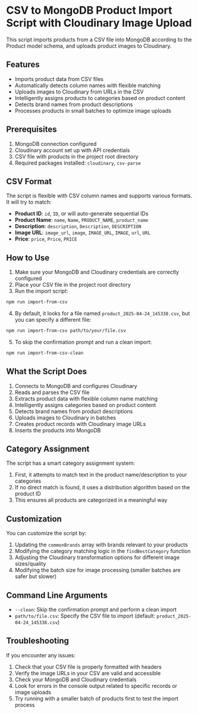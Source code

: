# CSV to MongoDB Product Import Script with Cloudinary Image Upload

This script imports products from a CSV file into MongoDB according to the Product model schema, and uploads product images to Cloudinary.

## Features

- Imports product data from CSV files
- Automatically detects column names with flexible matching
- Uploads images to Cloudinary from URLs in the CSV
- Intelligently assigns products to categories based on product content
- Detects brand names from product descriptions
- Processes products in small batches to optimize image uploads

## Prerequisites

1. MongoDB connection configured
2. Cloudinary account set up with API credentials
3. CSV file with products in the project root directory
4. Required packages installed: `cloudinary`, `csv-parse`

## CSV Format

The script is flexible with CSV column names and supports various formats. It will try to match:

- **Product ID**: `id`, `ID`, or will auto-generate sequential IDs
- **Product Name**: `name`, `Name`, `PRODUCT_NAME`, `product_name`
- **Description**: `description`, `Description`, `DESCRIPTION`
- **Image URL**: `image_url`, `image`, `IMAGE_URL`, `IMAGE`, `url`, `URL`
- **Price**: `price`, `Price`, `PRICE`

## How to Use

1. Make sure your MongoDB and Cloudinary credentials are correctly configured
2. Place your CSV file in the project root directory
3. Run the import script:

```bash
npm run import-from-csv
```

4. By default, it looks for a file named `product_2025-04-24_145338.csv`, but you can specify a different file:

```bash
npm run import-from-csv path/to/your/file.csv
```

5. To skip the confirmation prompt and run a clean import:

```bash
npm run import-from-csv-clean
```

## What the Script Does

1. Connects to MongoDB and configures Cloudinary
2. Reads and parses the CSV file
3. Extracts product data with flexible column name matching
4. Intelligently assigns categories based on product content
5. Detects brand names from product descriptions
6. Uploads images to Cloudinary in batches
7. Creates product records with Cloudinary image URLs
8. Inserts the products into MongoDB

## Category Assignment

The script has a smart category assignment system:

1. First, it attempts to match text in the product name/description to your categories
2. If no direct match is found, it uses a distribution algorithm based on the product ID
3. This ensures all products are categorized in a meaningful way

## Customization

You can customize the script by:

1. Updating the `commonBrands` array with brands relevant to your products
2. Modifying the category matching logic in the `findBestCategory` function
3. Adjusting the Cloudinary transformation options for different image sizes/quality
4. Modifying the batch size for image processing (smaller batches are safer but slower)

## Command Line Arguments

- `--clean`: Skip the confirmation prompt and perform a clean import
- `path/to/file.csv`: Specify the CSV file to import (default: `product_2025-04-24_145338.csv`)

## Troubleshooting

If you encounter any issues:

1. Check that your CSV file is properly formatted with headers
2. Verify the image URLs in your CSV are valid and accessible
3. Check your MongoDB and Cloudinary credentials
4. Look for errors in the console output related to specific records or image uploads
5. Try running with a smaller batch of products first to test the import process 
